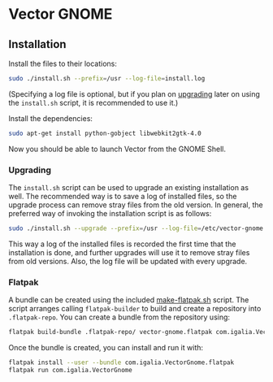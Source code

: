 Vector GNOME
============

Installation
------------

Install the files to their locations:

```sh
sudo ./install.sh --prefix=/usr --log-file=install.log
```

(Specifying a log file is optional, but if you plan on [upgrading](#upgrading)
later on using the `install.sh` script, it is recommended to use it.)

Install the dependencies:

```sh
sudo apt-get install python-gobject libwebkit2gtk-4.0
```

Now you should be able to launch Vector from the GNOME Shell.

### Upgrading

The `install.sh` script can be used to upgrade an existing installation as
well. The recommended way is to save a log of installed files, so the upgrade
process can remove stray files from the old version. In general, the preferred
way of invoking the installation script is as follows:

```sh
sudo ./install.sh --upgrade --prefix=/usr --log-file=/etc/vector-gnome.files
```

This way a log of the installed files is recorded the first time that the
installation is done, and further upgrades will use it to remove stray files
from old versions. Also, the log file will be updated with every upgrade.

### Flatpak

A bundle can be created using the included [make-flatpak.sh](make-flatpak.sh)
script. The script arranges calling `flatpak-builder` to build and create a
repository into `.flatpak-repo`. You can create a bundle from the repository
using:

```sh
flatpak build-bundle .flatpak-repo/ vector-gnome.flatpak com.igalia.VectorGnome
```

Once the bundle is created, you can install and run it with:

```sh
flatpak install --user --bundle com.igalia.VectorGnome.flatpak
flatpak run com.igalia.VectorGnome
```

